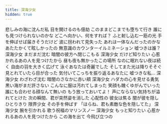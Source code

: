 ```yaml
---
title: 深海少女
hidden: true
---
```

悲しみの海に沈んだ私 目を開けるのも億劫
このままどこまでも堕ちて行き 誰にも見つけられないのかな
どこへ向かい、何をすれば？ ふと射し込む一筋の光
手を伸ばせば届きそうだけど 波に拐われて見失った
あれは一体なんだったのかな あたたかくて眩しかったの
無意識のカウンターイルミネーション 嘘つきは誰？
深海少女 まだまだ沈む 暗闇の彼方へ閉じこもる
深海少女 だけど知りたい 心惹かれるあの人を見つけたから
昼も夜も無かったこの場所 なのに眠れない夜は続く
自由の羽を大きく広げて 泳ぐあなたは奇麗でした
そしてまた光は降りそそぐ 見とれていたら目が合った
気付いてこっちを振り返るあなたに 嘘つきな私...
深海少女 わざわざ沈む 暗闇のさなかに赤い頬
深海少女 ハダカの心を見せる勇気 黒い海がまだ許さない
こんなに服は汚れてしまった 笑顔も醜くゆがんでいった
誰にも合わせる顔なんて無いの もう放っておいてよ！
声にならない気持ちが溢れてとけた
次の瞬間、君が突然姿を消した
心配性の 彼女は焦る 闇が彼を隠しひとりきり
限界少女 その手を伸ばす
「ほらね、君も素敵な色を隠してた」
深海少女 腕を引かれる 歌う祝福のマリンスノー
深海少女 もっと知りたい 心惹かれるあの人を見つけたから
この海を出て 今飛び立つの
